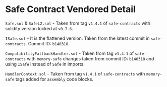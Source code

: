 # Safe Contract Vendored Detail

`Safe.sol` & `SafeL2.sol` - Taken from tag `v1.4.1` of `safe-contracts` with solidity version locked at `v0.7.6`.

`ISafe.sol` - It is the flattened version. Taken from the latest commit in `safe-contracts`. Commit ID: `b140318`

`CompatibilityFallbackHandler.sol` - Taken from tag `v1.4.1` of `safe-contracts` with `memory-safe` changes taken from commit ID: `b140318` and using `ISafe` instead of `Safe` in imports.

`HandlerContext.sol` - Taken from tag `v1.4.1` of `safe-contracts` with `memory-safe` tags added for `assembly` code blocks.
